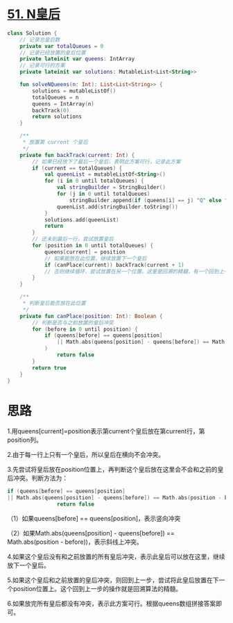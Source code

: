 # [51. N皇后](https://leetcode-cn.com/problems/n-queens/)

```kotlin
class Solution {
    // 记录总皇后数
    private var totalQueues = 0
    // 记录已经放置的皇后位置
    private lateinit var queens: IntArray
    // 记录可行的方案
    private lateinit var solutions: MutableList<List<String>>

    fun solveNQueens(n: Int): List<List<String>> {
        solutions = mutableListOf()
        totalQueues = n
        queens = IntArray(n)
        backTrack(0)
        return solutions
    }

    /**
     * 放置第 current 个皇后
     */
    private fun backTrack(current: Int) {
        // 如果已经放下了最后一个皇后，表明此方案可行，记录此方案
        if (current == totalQueues) {
            val queenList = mutableListOf<String>()
            for (i in 0 until totalQueues) {
                val stringBuilder = StringBuilder()
                for (j in 0 until totalQueues)
                    stringBuilder.append(if (queens[i] == j) "Q" else ".")
                queenList.add(stringBuilder.toString())
            }
            solutions.add(queenList)
            return
        }
        // 还未到最后一行，尝试放置皇后
        for (position in 0 until totalQueues) {
            queens[current] = position
            // 如果能放在此位置，继续放置下一个皇后
            if (canPlace(current)) backTrack(current + 1)
            // 否则继续循环，尝试放置在另一个位置。这里是回溯的精髓，有一个回到上一步的操作
        }
    }

    /**
     * 判断皇后能否放在此位置
     */
    private fun canPlace(position: Int): Boolean {
        // 判断是否与之前放置的皇后冲突
        for (before in 0 until position) {
            if (queens[before] == queens[position]
                || Math.abs(queens[position] - queens[before]) == Math.abs(position - before)
            )
                return false
        }
        return true
    }
}
```

# 思路

1.用queens[current]=position表示第current个皇后放在第current行，第position列。

2.由于每一行上只有一个皇后，所以皇后在横向不会冲突。

3.先尝试将皇后放在position位置上，再判断这个皇后放在这里会不会和之前的皇后冲突。判断方法为：

```kotlin
if (queens[before] == queens[position] 
|| Math.abs(queens[position] - queens[before]) == Math.abs(position - before))
                return false
```

（1）如果queens[before] == queens[position]，表示竖向冲突

（2）如果Math.abs(queens[position] - queens[before]) == Math.abs(position - before))，表示斜线上冲突。

4.如果这个皇后没有和之前放置的所有皇后冲突，表示此皇后可以放在这里，继续放下一个皇后。

5.如果这个皇后和之前放置的皇后冲突，则回到上一步，尝试将此皇后放置在下一个position位置上。这个回到上一步的操作就是回溯算法的精髓。

6.如果放完所有皇后都没有冲突，表示此方案可行。根据queens数组拼接答案即可。

